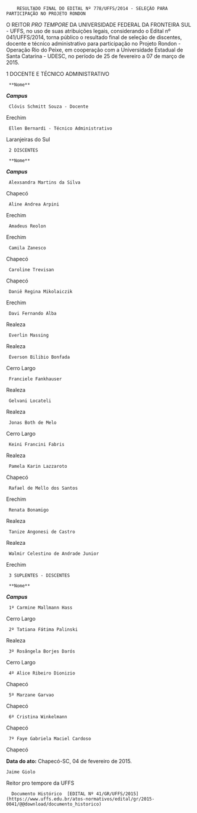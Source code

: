         RESULTADO FINAL DO EDITAL Nº 778/UFFS/2014 - SELEÇÃO PARA PARTICIPAÇÃO NO PROJETO RONDON  

O REITOR *PRO TEMPORE* DA UNIVERSIDADE FEDERAL DA FRONTEIRA SUL - UFFS, no uso de suas atribuições legais, considerando o Edital nº 041/UFFS/2014, torna público o resultado final de seleção de discentes, docente e técnico administrativo para participação no Projeto Rondon - Operação Rio do Peixe, em cooperação com a Universidade Estadual de Santa Catarina - UDESC, no período de 25 de fevereiro a 07 de março de 2015.

 1 DOCENTE E TÉCNICO ADMINISTRATIVO

     **Nome**

   ***Campus***

     Clóvis Schmitt Souza - Docente

   Erechim

     Ellen Bernardi - Técnico Administrativo

   Laranjeiras do Sul

     2 DISCENTES

     **Nome**

   ***Campus***

     Alexsandra Martins da Silva

   Chapecó

     Aline Andrea Arpini

   Erechim

     Amadeus Reolon

   Erechim

     Camila Zanesco

   Chapecó

     Caroline Trevisan

   Chapecó

     Daniê Regina Mikolaiczik

   Erechim

     Davi Fernando Alba

   Realeza

     Everlin Massing

   Realeza

     Éverson Bilibio Bonfada

   Cerro Largo

     Franciele Fankhauser

   Realeza

     Gelvani Locateli

   Realeza

     Jonas Both de Melo

   Cerro Largo

     Keini Francini Fabris

   Realeza

     Pamela Karin Lazzaroto

   Chapecó

     Rafael de Mello dos Santos

   Erechim

     Renata Bonamigo

   Realeza

     Tanize Angonesi de Castro

   Realeza

     Walmir Celestino de Andrade Junior

   Erechim

     3 SUPLENTES - DISCENTES

     **Nome**

   ***Campus***

     1º Carmine Mallmann Hass

   Cerro Largo

     2º Tatiana Fátima Palinski

   Realeza

     3º Rosângela Borjes Darós

   Cerro Largo

     4º Alice Ribeiro Dionizio

   Chapecó

     5º Marzane Garvao

   Chapecó

     6º Cristina Winkelmann

   Chapecó

     7º Faye Gabriela Maciel Cardoso

   Chapecó

      

   **Data do ato:** Chapecó-SC, 04 de fevereiro de 2015.   
 

    Jaime Giolo   
 Reitor pro tempore da UFFS 

      Documento Histórico  [EDITAL Nº 41/GR/UFFS/2015](https://www.uffs.edu.br/atos-normativos/edital/gr/2015-0041/@@download/documento_historico)     
      